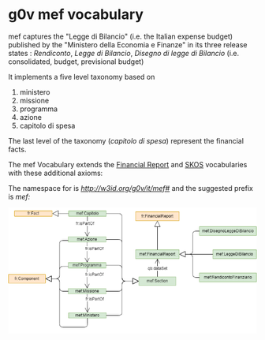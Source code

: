 g0v mef vocabulary
==============

mef captures the "Legge di Bilancio" (i.e. the Italian expense budget) published by the "Ministero della Economia e Finanze" in 
its three release states : *Rendiconto*, *Legge di Bilancio*, *Disegno di legge di Bilancio* (i.e. consolidated, budget, previsional budget) 

It implements a five level taxonomy based on 

1. ministero
2. missione
3. programma
4. azione
5. capitolo di spesa

The last level of the taxonomy (*capitolo di spesa*) represent the financial facts.

The mef Vocabulary extends the [Financial Report](http://linkeddata.center/botk-fr/v1) and [SKOS](http://www.w3.org/2004/02/skos/core) vocabularies with these additional axioms:

The namespace for is *http://w3id.org/g0v/it/mef#* and the suggested prefix is *mef:*


![UML diagram](uml-diagram.png)

